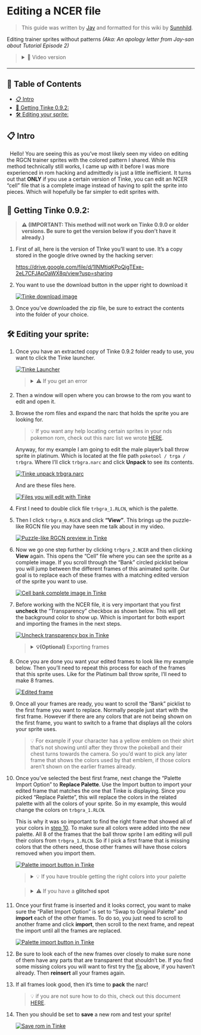 <style>
	/* 	'main' to only affect page content
		rounded edges */
	main img, main blockquote, main code, main iframe {
		border-radius: 5px;
	}

	main summary{
		cursor: pointer;
	}

	main img{
		background-color: rgba(1,1,1,.1);
	}
	
	/* Site Cards */
	.card{
		border-left: 4px solid var(--card-color);
		border-radius: 5px;
		padding: 1em;
		margin: 1em 0;
		background-color: rgba(1,1,1,.2);
		max-width: 480px;
	}
	.video-responsive{
		margin-top:1em;
		overflow:hidden;
		border-radius: 5px;
		padding-bottom:56.25%;
		position:relative;
		height:0;
	}
	.video-responsive iframe{
		left:0;
		top:0;
		height:100%;
		width:100%;
		position:absolute;
	}

	/* Lists */
	main hr {
		border: 1px solid white;
		opacity: .125;
	}

	main ol {
		list-style: none;
		counter-reset: num;
	}
	main ol li {
		counter-increment: num;
	}
	main ol li::before {
		content: counter(num) ". ";
		font-weight: bold;
		float: left;
		margin-left: -1.5em;
		padding-right: .25em;
	}
</style>

# Editing a NCER file
> This guide was written by [Jay]() and formatted for this wiki by [Sunnhild]().  

Editing trainer sprites without patterns *(Aka: An apology letter from Jay-san about Tutorial Episode 2)*

> <details>
> <summary style="margin:.5em 0em;">🎥 Video version</summary>
> <hr>
> <div class="card" style="--card-color: red"><a href="https://www.youtube.com/watch?v=kZW9LTiAfrY"><strong>Pokemon DS Rom Editing Tutorial Pt 2.5: Easier Editing w/ RECN Files (Aka: NCER)</strong></a><div class="video-responsive"><iframe type="text/html" width="480" height="270" src="http://www.youtube.com/embed/kZW9LTiAfrY" frameborder="0" title="Jay-San: Pokemon DS Rom Editing Tutorial Pt 2.5: Easier Editing w/ NCER Files (Aka: NCER)" allowfullscreen></iframe></div></div>
> </details>

--- 

## 📌 Table of Contents
- [📋 Intro](#-intro)
- [💾 Getting Tinke 0.9.2:](#-getting-tinke-092)
- [🛠️ Editing your sprite:](#-editing-your-sprite)

## 📋 Intro

&nbsp; Hello! You are seeing this as you’ve most likely seen my video on editing the RGCN trainer sprites with the colored pattern I shared. While this method technically still works, I came up with it before I was more experienced in rom hacking and admittedly is just a little inefficient. It turns out that **ONLY** if you use a certain version of Tinke, you can edit an NCER “cell” file that is a complete image instead of having to split the sprite into pieces. Which will hopefully be far simpler to edit sprites with.

## 💾 Getting Tinke 0.9.2: 

>**⚠️ (IMPORTANT: This method will not work on Tinke 0.9.0 or older versions. Be sure to get the version below if you don’t have it already.)**

1. First of all, here is the version of TInke you’ll want to use. It’s a copy stored in the google drive owned by the hacking server:
   
    <https://drive.google.com/file/d/1lNMtiqKPoQigTExe-2eL7CFJApOaWX8q/view?usp=sharing>

2. You want to use the download button in the upper right to download it

    [![Tinke download image](resources/tinke_download.png)](resources/tinke_download.png)

3. Once you’ve downloaded the zip file, be sure to extract the contents into the folder of your choice.

## 🛠️ Editing your sprite:

1. Once you have an extracted copy of Tinke 0.9.2 folder ready to use, you want to click the Tinke launcher.

	[![Tinke Launcher](resources/tinke_launcher.png)](resources/tinke_launcher.png)

	> <details>
	> <summary style="margin:.5em 0em;">⚠️ If you get an error</summary>
	> <hr>
	> A few people have gotten the error below when opening Tinke 0.9.2 specifically.
	> 
	> [![Tinke 0.9.2 error](resources/tinke092_error.png)](resources/tinke092_error.png)
	> 
	> This seems to be related to their computer putting a block on the Tinke files. If you see this error you should:
	>   1. Delete the Tinke folder you just made.
	>   2. Locate the zip file you downloaded from the link above.
	>   3. Right click it and select Properties.
	>   4. If you see an “Unblock” checkbox like the one circled below, uncheck it and click OK.
	>	
	>		[![Unblock Tinke in properties](resources/unblock_tinke_properties.png)](resources/unblock_tinke_properties.png)
	>	
	>   5. Then extract your zip file again to make a new Tinke Folder, and try to open Tinke to see if the error is fixed.
	> 
	> <blockquote style="padding:1em;background-color:rgba(242,245,255,.075);"><strong>📝 Note: If the error continues please let us know in Discord.</strong></blockquote>
	> </details>
	
2. Then a window will open where you can browse to the rom you want to edit and open it.

3. Browse the rom files and expand the narc that holds the sprite you are looking for. 

	> 💡 If you want any help locating certain sprites in your nds pokemon rom, check out this narc list we wrote [HERE](https://docs.google.com/document/d/1_nRfhDEoNFbvYP-yjx4oAWmgGXxvqFBvLwYANFehxUU). <!-- TODO add list of known sprite location ressource -->

	Anyway, for my example I am going to edit the male player’s ball throw sprite in platinum. Which is located at the file path `poketool / trga / trbgra`. Where I’ll click `trbgra.narc` and click **Unpack** to see its contents.

	[![Tinke unpack trbgra.narc](resources/tinke_unpack.png)](resources/tinke_unpack.png)

	And are these files here.

	[![Files you will edit with Tinke](resources/tinke_files.png)](resources/tinke_files.png)

4. First I need to double click file `trbgra_1.RLCN`, which is the palette.

5. Then I click `trbgra_0.RGCN` and click **“View”**. This brings up the puzzle-like RGCN file you may have seen me talk about in my video.

	[![Puzzle-like RGCN preview in Tinke](resources/puzzle_rgcn_tinke.png)](resources/puzzle_rgcn_tinke.png)

6. Now we go one step further by clicking `trbgra_2.NCER` and then clicking **View** again. This opens the “Cell” file where you can see the sprite as a complete image. If you scroll through the “Bank” circled picklist below you will jump between the different frames of this animated sprite. Our goal is to replace each of these frames with a matching edited version of the sprite you want to use.

	[![Cell bank complete image in Tinke](resources/cell_bank_tinke.png)](resources/cell_bank_tinke.png)

7. <a name="7"></a> Before working with the NCER file, it is very important that you first **uncheck** the “Transparency” checkbox as shown below. This will get the background color to show up. Which is important for both export and importing the frames in the next steps.

	[![Uncheck transparency box in Tinke](resources/uncheck_transparency_tinke.png)](resources/uncheck_transparency_tinke.png)

	> <details>
	> <summary style="margin:.5em 0em;"><strong>💡(Optional)</strong> Exporting frames</summary>
	> <hr>
	> If you want, you can export each of the frames of this sprite as png images by scrolling to each of them in the “Bank” picklist and clicking <strong>Export</strong> for each one. Then you could use them as references when making your own edited frames that you want to insert in the next step. However if you already have the edited frames you want, you can skip this step.
	>
	> [![Export frames in Tinke](resources/export_frames_tinke.png)](resources/export_frames_tinke.png)
	> 
	> When you export a frame it will look like the example below. Where the frame is a tiny box in the center of a large transparent image. You want to make sure the background is displaying like my example below, by following [step 7](#7).
	> 
	> The area covered by the background is your drawable area, but you still want to make sure your edited frame keeps the same large transparent border around it like my example in the next step. 
	> 
	> [![Exported frame](resources/exported_frame_tinke.png)](resources/exported_frame_tinke.png) 
	> </details>

8. Once you are done you want your edited frames to look like my example below. Then you’ll need to repeat this process for each of the frames that this sprite uses. Like for the Platinum ball throw sprite, I’ll need to make 8 frames.

	[![Edited frame](resources/edited_frame.png)](resources/edited_frame.png)

9. Once all your frames are ready, you want to scroll the “Bank” picklist to the first frame you want to replace. Normally people just start with the first frame. However if there are any colors that are not being shown on the first frame, you want to switch to a frame that displays all the colors your sprite uses. 

	> 💡 For example if your character has a yellow emblem on their shirt that’s not showing until after they throw the pokeball and their chest turns towards the camera. So you’d want to pick any later frame that shows the colors used by that emblem, if those colors aren’t shown on the earlier frames already.

10. <a name="10"></a> Once you’ve selected the best first frame, next change the “Palette Import Option” to **Replace Palette**. Use the Import button to import your edited frame that matches the one that Tinke is displaying. Since you picked “Replace Palette”, this will replace the colors in the related palette with all the colors of your sprite. So in my example, this would change the colors on `trbgra_1.RLCN`.

	This is why it was so important to find the right frame that showed all of your colors in <a href="#10">step 10</a>. To make sure all colors were added into the new palette. All 8 of the frames that the ball throw sprite I am editing will pull their colors from `trbgra_1.RLCN`. So if I pick a first frame that is missing colors that the others need, those other frames will have those colors removed when you import them.

	[![Palette import button in Tinke](resources/tinke_palette_import.png)](resources/tinke_palette_import.png)

	> <details>
	> <summary style="margin:.5em 0em;">💡 If you have trouble getting the right colors into your palette</summary>
	> <hr>
	> You can use <strong>Console Tool</strong> to set the colors manually. Then you can import all frames just using “Swap to Original Palette” instead. You can learn about how to do so with this video:
	>
	> <div class="card" style="--card-color: red"><a href="https://www.youtube.com/watch?v=ESQjr7OB1pA"><strong>Pokemon DS Rom Editing Tutorial Pt 14: Quick Color Changes with Console Tool</strong></a><div class="video-responsive"><iframe type="text/html" width="480" height="270" src="http://www.youtube.com/embed/ESQjr7OB1pA" frameborder="0" title="Jay-San: Pokemon DS Rom Editing Tutorial Pt 14: Quick Color Changes with Console Tool" allowfullscreen></iframe></div></div>
	> </details>

	> <details>
	> <a name="fix-1"></a><summary style="margin:.5em 0em;">⚠️ If you have a <strong>glitched spot</strong></summary>
	> <hr>
	> Now after importing your first frame it’s possible that it looks mostly ok but has a glitched spot like mine below. Worry not, this seems to happen a lot.
	>
	> 	[![Glitched imported image](resources/glitched_image_import.png)](resources/glitched_image_import.png)
	>
	> 	The fix should be to:
	>
	> 	1. Change the **Palette Import Option** to “Swap to Original Palette”.
	>	2. Import your frame again.
	>
	>	Since your colors should be correctly inserted into the Palette by [step 10](#10), they are reapplied to the frame automatically. This seems to fix the glitched spot, though we are not certain why this happens.
	> 
	> <blockquote style="background-color:rgba(242,245,255,.075);margin: 17px 0;"><details>
	> <a name="fix-2"></a><summary style="margin:.5em 0em;">⚠️ Possible <strong>follow up issue</strong></summary>
	> <hr>
	> A follow up issue that can happen after you do the <a href="#fix-1">fix</a> is that some of the colors of the sprite may be missing. Like if you look REALLY close at my sprite below, my pants are transparent. The fix I found is the steps below, but if all the colors on all your sprites look ok you can skip this step.
	> 
	> <blockquote style="padding:1em;background-color:rgba(242,245,255,.075);">📝 <strong>NOTE:</strong> This is a <strong>newly discovered issue</strong>, so this fix is not widely tested yet. If the steps below give you any trouble let us know in the sprite support channel in the discord and we’ll try to help further. </blockquote>
	> 
    > 1. Type **442** into the Threshold field that is next to the “Pallet Import Options”.
    > *(**442** is just the **max value** this field can hold)*
	> 
	> 		[![Palette threshold value fix](resources/palette_threshold_fix.png)](resources/palette_threshold_fix.png)
	>
    > 2. Change the “Pallet Import Option” back to **Replace Palette**.
    > 3. **Import** your frame again.
    > 4. You may need to **repeat** the <a href="#fix-1">fix</a> above to fix the glitched area again.
    > 5. The sprite should now look 100% correct!
	> </details></blockquote>

11. Once your first frame is inserted and it looks correct, you want to make sure the “Pallet Import Option” is set to “Swap to Original Palette” and **import** each of the other frames. To do so, you just need to scroll to another frame and click **import**, then scroll to the next frame, and repeat the import until all the frames are replaced.

	[![Palette import button in Tinke](resources/tinke_palette_import.png)](resources/tinke_palette_import.png)

13. Be sure to look each of the new frames over closely to make sure none of them have any parts that are transparent that shouldn’t be. If you find some missing colors you will want to first try the <a href="#fix-2">fix</a> above, if you haven’t already. Then **reinsert** all your frames again.

14. If all frames look good, then it’s time to **pack** the narc! 

	> 💡 if you are not sure how to do this, check out this document [HERE](https://docs.google.com/document/d/1nyuRlun9Gm_5lWodBVLZgOwTgU26k8oyfscnPZZSfV8/edit?usp=sharing).<!-- TODO add how to pack a NARC in ressource -->

15. Then you should be set to **save** a new rom and test your sprite!

	[![Save rom in Tinke](resources/tinke_save_rom.png)](resources/tinke_save_rom.png)